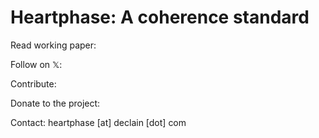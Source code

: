 # Heartphase: A coherence standard

Read working paper:

Follow on 𝕏:

Contribute:

Donate to the project:

Contact: heartphase [at] declain [dot] com
